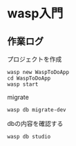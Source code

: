 # wasp入門

## 作業ログ

プロジェクトを作成

```shell
wasp new WaspToDoApp
cd WaspToDoApp
wasp start
```

migrate

```shell
wasp db migrate-dev
```

dbの内容を確認する

```shell
wasp db studio
```
